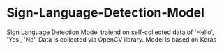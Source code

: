 # Sign-Language-Detection-Model
Sign Language Detection Model traiend on self-collected data of 'Hello', 'Yes', 'No'. 
Data is collected via OpenCV library.
Model is based on Keras
